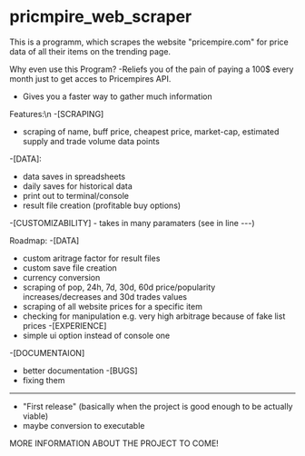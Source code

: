 # pricmpire_web_scraper
This is a programm, which scrapes the website "pricempire.com" for price data of all their items on the trending page.

Why even use this Program?
-Reliefs you of the pain of paying a 100$ every month just to get acces to Pricempires API.
- Gives you a faster way to gather much information


Features:\n
-[SCRAPING]
  - scraping of name, buff price, cheapest price, market-cap, estimated supply and trade volume data points
    
-[DATA]:
  - data saves in spreadsheets
  - daily saves for historical data
  - print out to terminal/console
  - result file creation (profitable buy options)
    
  -[CUSTOMIZABILITY]
    - takes in many paramaters (see in line ---)

Roadmap:
-[DATA]
  - custom aritrage factor for result files
  - custom save file creation
  - currency conversion
  - scraping of pop, 24h, 7d, 30d, 60d price/popularity increases/decreases and 30d trades values
  - scraping of all website prices for a specific item
  - checking for manipulation e.g. very high arbitrage because of fake list prices 
-[EXPERIENCE]
  - simple ui option instead of console one

-[DOCUMENTAION]
  - better documentation
-[BUGS]
  - fixing them

  -------
  - "First release" (basically when the project is good enough to be actually viable)
  - maybe conversion to executable



MORE INFORMATION ABOUT THE PROJECT TO COME!
    
